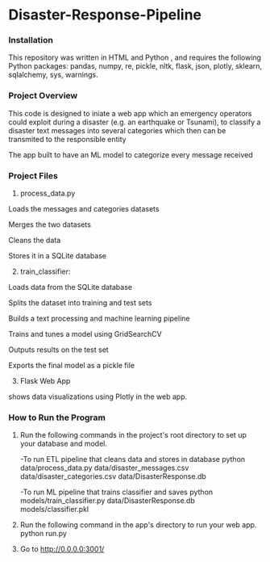 # Disaster-Response-Pipeline

### Installation

This repository was written in HTML and Python , and requires the following Python packages: pandas, numpy, re, pickle, nltk, flask, json, plotly, sklearn, sqlalchemy, sys, warnings.

### Project Overview
This code is designed to iniate a web app which an emergency operators could exploit during a disaster (e.g. an earthquake or Tsunami), to classify a disaster text messages into several categories which then can be transmited to the responsible entity

The app built to have an ML model to categorize every message received

### Project Files
1. process_data.py

Loads the messages and categories datasets

Merges the two datasets

Cleans the data

Stores it in a SQLite database

2. train_classifier:

Loads data from the SQLite database

Splits the dataset into training and test sets

Builds a text processing and machine learning pipeline

Trains and tunes a model using GridSearchCV

Outputs results on the test set

Exports the final model as a pickle file

3. Flask Web App

shows data visualizations using Plotly in the web app.

### How to Run the Program
1. Run the following commands in the project's root directory to set up your database and model.

      -To run ETL pipeline that cleans data and stores in database python data/process_data.py data/disaster_messages.csv data/disaster_categories.csv data/DisasterResponse.db
      
      -To run ML pipeline that trains classifier and saves python models/train_classifier.py data/DisasterResponse.db models/classifier.pkl
      
2. Run the following command in the app's directory to run your web app. python run.py

3. Go to http://0.0.0.0:3001/
